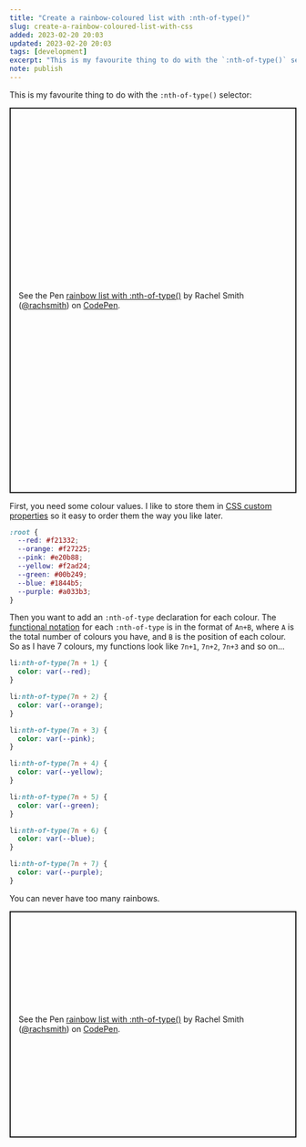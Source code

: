 ```yaml
---
title: "Create a rainbow-coloured list with :nth-of-type()"
slug: create-a-rainbow-coloured-list-with-css
added: 2023-02-20 20:03
updated: 2023-02-20 20:03
tags: [development]
excerpt: "This is my favourite thing to do with the `:nth-of-type()` selector."
note: publish
---
```


This is my favourite thing to do with the `:nth-of-type()` selector:
<p class="codepen" data-height="675.7109375" data-theme-id="21435" data-default-tab="result" data-slug-hash="yLxYwxx" data-user="rachsmith" data-token="54523390db7abd2e9cd34d296599fdfd" style="height: 675.7109375px; box-sizing: border-box; display: flex; align-items: center; justify-content: center; border: 2px solid; margin: 1em 0; padding: 1em;">
  <span>See the Pen <a href="https://codepen.io/rachsmith/pen/yLxYwxx/54523390db7abd2e9cd34d296599fdfd">
  rainbow list with :nth-of-type()</a> by Rachel Smith (<a href="https://codepen.io/rachsmith">@rachsmith</a>)
  on <a href="https://codepen.io">CodePen</a>.</span>
</p>

First, you need some colour values. I like to store them in [CSS custom properties](https://developer.mozilla.org/en-US/docs/Web/CSS/Using_CSS_custom_properties) so it easy to order them the way you like later.

```css
:root {
  --red: #f21332;
  --orange: #f27225;
  --pink: #e20b88;
  --yellow: #f2ad24;
  --green: #00b249;
  --blue: #1844b5;
  --purple: #a033b3;
}
```

Then you want to add an `:nth-of-type` declaration for each colour. The [functional notation](https://developer.mozilla.org/en-US/docs/Web/CSS/:nth-child#functional_notation) for each `:nth-of-type` is in the format of `An+B`, where `A` is the total number of colours you have, and `B` is the position of each colour. So as I have 7 colours, my functions look like `7n+1`, `7n+2`, `7n+3` and so on...

```css
li:nth-of-type(7n + 1) {
  color: var(--red);
}

li:nth-of-type(7n + 2) {
  color: var(--orange);
}

li:nth-of-type(7n + 3) {
  color: var(--pink);
}

li:nth-of-type(7n + 4) {
  color: var(--yellow);
}

li:nth-of-type(7n + 5) {
  color: var(--green);
}

li:nth-of-type(7n + 6) {
  color: var(--blue);
}

li:nth-of-type(7n + 7) {
  color: var(--purple);
}
```

You can never have too many rainbows.

<p class="codepen" data-height="396.8671875" data-theme-id="31536" data-default-tab="css,result" data-slug-hash="yLxYwxx" data-user="rachsmith" data-token="54523390db7abd2e9cd34d296599fdfd" style="height: 396.8671875px; box-sizing: border-box; display: flex; align-items: center; justify-content: center; border: 2px solid; margin: 1em 0; padding: 1em;">
  <span>See the Pen <a href="https://codepen.io/rachsmith/pen/yLxYwxx/54523390db7abd2e9cd34d296599fdfd">
  rainbow list with :nth-of-type()</a> by Rachel Smith (<a href="https://codepen.io/rachsmith">@rachsmith</a>)
  on <a href="https://codepen.io">CodePen</a>.</span>
</p>

<script async src="https://cpwebassets.codepen.io/assets/embed/ei.js"></script>

